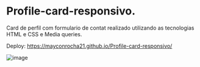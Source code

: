 # Profile-card-responsivo.

Card de perfil com formulario de contat realizado utilizando as tecnologias HTML e CSS e Media queries.

Deploy: https://mayconrocha21.github.io/Profile-card-responsivo/


![image](https://user-images.githubusercontent.com/115021378/220431846-1418d8ab-0c71-46c7-94b9-4b8e60a5ce23.png)
